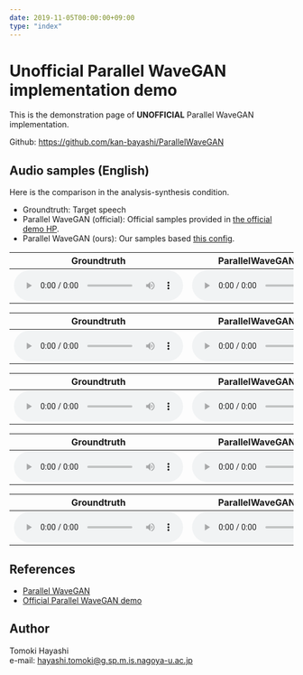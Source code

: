 ```yaml
---
date: 2019-11-05T00:00:00+09:00
type: "index"
---
```


# Unofficial Parallel WaveGAN implementation demo

This is the demonstration page of **UNOFFICIAL** Parallel WaveGAN implementation.

Github: https://github.com/kan-bayashi/ParallelWaveGAN


## Audio samples (English)


Here is the comparison in the analysis-synthesis condition.

- Groundtruth: Target speech
- Parallel WaveGAN (official): Official samples provided in [the official demo HP](https://r9y9.github.io/demos/projects/icassp2020).
- Parallel WaveGAN (ours): Our samples based [this config](https://github.com/kan-bayashi/ParallelWaveGAN/blob/master/egs/ljspeech/voc1/conf/parallel_wavegan.v1.yaml).


| Groundtruth | ParallelWaveGAN (official) | ParallelWaveGAN (ours) |
| --- | --- | --- |
|<audio controls="" ><source src="wav/ljspeech/raw/LJ050-0029.wav"/></audio>|<audio controls="" ><source src="wav/ljspeech/r9y9_wavegan/LJ050-0029.wav"/></audio>|<audio controls="" ><source src="wav/ljspeech/kan-bayashi_wavegan/LJ050-0029.wav"/></audio>|

| Groundtruth | ParallelWaveGAN (official) | ParallelWaveGAN (ours) |
| --- | --- | --- |
|<audio controls="" ><source src="wav/ljspeech/raw/LJ050-0030.wav"/></audio>|<audio controls="" ><source src="wav/ljspeech/r9y9_wavegan/LJ050-0030.wav"/></audio>|<audio controls="" ><source src="wav/ljspeech/kan-bayashi_wavegan/LJ050-0030.wav"/></audio>|

| Groundtruth | ParallelWaveGAN (official) | ParallelWaveGAN (ours) |
| --- | --- | --- |
|<audio controls="" ><source src="wav/ljspeech/raw/LJ050-0031.wav"/></audio>|<audio controls="" ><source src="wav/ljspeech/r9y9_wavegan/LJ050-0031.wav"/></audio>|<audio controls="" ><source src="wav/ljspeech/kan-bayashi_wavegan/LJ050-0031.wav"/></audio>|

| Groundtruth | ParallelWaveGAN (official) | ParallelWaveGAN (ours) |
| --- | --- | --- |
|<audio controls="" ><source src="wav/ljspeech/raw/LJ050-0032.wav"/></audio>|<audio controls="" ><source src="wav/ljspeech/r9y9_wavegan/LJ050-0032.wav"/></audio>|<audio controls="" ><source src="wav/ljspeech/kan-bayashi_wavegan/LJ050-0032.wav"/></audio>|

| Groundtruth | ParallelWaveGAN (official) | ParallelWaveGAN (ours) |
| --- | --- | --- |
|<audio controls="" ><source src="wav/ljspeech/raw/LJ050-0033.wav"/></audio>|<audio controls="" ><source src="wav/ljspeech/r9y9_wavegan/LJ050-0033.wav"/></audio>|<audio controls="" ><source src="wav/ljspeech/kan-bayashi_wavegan/LJ050-0033.wav"/></audio>|


## References

- [Parallel WaveGAN](https://arxiv.org/abs/1910.11480)
- [Official Parallel WaveGAN demo](https://r9y9.github.io/demos/projects/icassp2020)


## Author

Tomoki Hayashi  
e-mail: hayashi.tomoki@g.sp.m.is.nagoya-u.ac.jp

